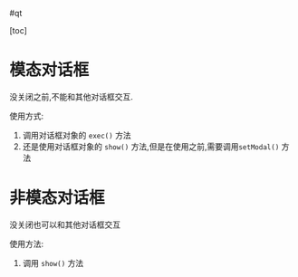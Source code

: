#qt 

[toc]

# 模态对话框
 没关闭之前,不能和其他对话框交互.

 使用方式:
 1. 调用对话框对象的 `exec()` 方法
 2. 还是使用对话框对象的 `show()` 方法,但是在使用之前,需要调用`setModal()` 方法

# 非模态对话框
没关闭也可以和其他对话框交互

使用方法:
1. 调用 `show()` 方法